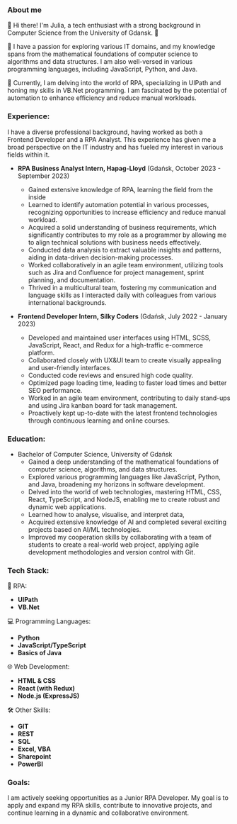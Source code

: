 ### About me

👋 Hi there! I'm Julia, a tech enthusiast with a strong background in Computer Science from the University of Gdansk.  🌟

🚀 I have a passion for exploring various IT domains, and my knowledge spans from the mathematical foundations of computer science to algorithms and data structures. I am also well-versed in various programming languages, including JavaScript, Python, and Java. 

🤖 Currently, I am delving into the world of RPA, specializing in UIPath and honing my skills in VB.Net programming. I am fascinated by the potential of automation to enhance efficiency and reduce manual workloads.

### Experience:

I have a diverse professional background, having worked as both a Frontend Developer and a RPA Analyst. This experience has given me a broad perspective on the IT industry and has fueled my interest in various fields within it.

- **RPA Business Analyst Intern, Hapag-Lloyd** (Gdańsk, October 2023 - September 2023)
   - Gained extensive knowledge of RPA, learning the field from the inside
   - Learned to identify automation potential in various processes, recognizing opportunities to increase efficiency and reduce manual workload.
   - Acquired a solid understanding of business requirements, which significantly contributes to my role as a programmer by allowing me to align technical solutions with business needs effectively.
   - Conducted data analysis to extract valuable insights and patterns, aiding in data-driven decision-making processes.
   - Worked collaboratively in an agile team environment, utilizing tools such as Jira and Confluence for project management, sprint planning, and documentation.
   - Thrived in a multicultural team, fostering my communication and language skills as I interacted daily with colleagues from various international backgrounds.
     
- **Frontend Developer Intern, Silky Coders** (Gdańsk, July 2022 - January 2023)

   - Developed and maintained user interfaces using HTML, SCSS, JavaScript, React, and Redux for a high-traffic e-commerce platform.
   - Collaborated closely with UX&UI team to create visually appealing and user-friendly interfaces.
   - Conducted code reviews and ensured high code quality.
   - Optimized page loading time, leading to faster load times and better SEO performance.
   - Worked in an agile team environment, contributing to daily stand-ups and using Jira kanban board for task management.
   - Proactively kept up-to-date with the latest frontend technologies through continuous learning and online courses.

### Education:

- Bachelor of Computer Science, University of Gdańsk
  - Gained a deep understanding of the mathematical foundations of computer science, algorithms, and data structures.
  - Explored various programming languages like JavaScript, Python, and Java, broadening my horizons in software development.
  - Delved into the world of web technologies, mastering HTML, CSS, React, TypeScript, and NodeJS, enabling me to create robust and dynamic web applications.
  - Learned how to analyse, visualise, and interpret data,
  - Acquired extensive knowledge of AI and completed several exciting projects based on AI/ML technologies.
  - Improved my cooperation skills by collaborating with a team of students to create a real-world web project, applying agile development methodologies and version control with Git.

### Tech Stack:

👾 RPA:

- **UIPath**
- **VB.Net**

💻 Programming Languages:

- **Python**
- **JavaScript/TypeScript**
- **Basics of Java**

🌐 Web Development:

- **HTML & CSS**
- **React (with Redux)**
- **Node.js (ExpressJS)**

🛠️ Other Skills:

- **GIT**
- **REST**
- **SQL**
- **Excel, VBA**
- **Sharepoint**
- **PowerBI**

### Goals:

I am actively seeking opportunities as a Junior RPA Developer. My goal is to apply and expand my RPA skills, contribute to innovative projects, and continue learning in a dynamic and collaborative environment.
